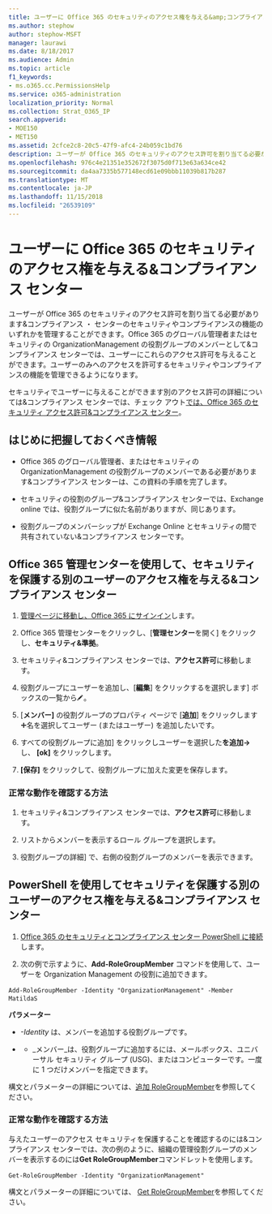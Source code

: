 ```yaml
---
title: ユーザーに Office 365 のセキュリティのアクセス権を与える&amp;コンプライアンス センター
ms.author: stephow
author: stephow-MSFT
manager: laurawi
ms.date: 8/18/2017
ms.audience: Admin
ms.topic: article
f1_keywords:
- ms.o365.cc.PermissionsHelp
ms.service: o365-administration
localization_priority: Normal
ms.collection: Strat_O365_IP
search.appverid:
- MOE150
- MET150
ms.assetid: 2cfce2c8-20c5-47f9-afc4-24b059c1bd76
description: ユーザーが Office 365 のセキュリティのアクセス許可を割り当てる必要があります&amp;コンプライアンス ・ センターのセキュリティやコンプライアンスの機能のいずれかを管理することができます。
ms.openlocfilehash: 976c4e21351e352672f3075d0f713e63a634ce42
ms.sourcegitcommit: da4aa7335b577148ecd61e09bbb11039b817b287
ms.translationtype: MT
ms.contentlocale: ja-JP
ms.lasthandoff: 11/15/2018
ms.locfileid: "26539109"
---
```

# <a name="give-users-access-to-the-office-365-security-amp-compliance-center"></a>ユーザーに Office 365 のセキュリティのアクセス権を与える&amp;コンプライアンス センター

ユーザーが Office 365 のセキュリティのアクセス許可を割り当てる必要があります&amp;コンプライアンス ・ センターのセキュリティやコンプライアンスの機能のいずれかを管理することができます。Office 365 のグローバル管理者またはセキュリティの OrganizationManagement の役割グループのメンバーとして&amp;コンプライアンス センターでは、ユーザーにこれらのアクセス許可を与えることができます。ユーザーのみへのアクセスを許可するセキュリティやコンプライアンスの機能を管理できるようになります。 
  
セキュリティでユーザーに与えることができます別のアクセス許可の詳細については&amp;コンプライアンス センターでは、チェック アウト[では、Office 365 のセキュリティ アクセス許可&amp;コンプライアンス センター](permissions-in-the-security-and-compliance-center.md)。
  
## <a name="what-do-you-need-to-know-before-you-begin"></a>はじめに把握しておくべき情報

- Office 365 のグローバル管理者、またはセキュリティの OrganizationManagement の役割グループのメンバーである必要があります&amp;コンプライアンス センターは、この資料の手順を完了します。
    
- セキュリティの役割のグループ&amp;コンプライアンス センターでは、Exchange online では、役割グループに似た名前がありますが、同じあります。 
    
- 役割グループのメンバーシップが Exchange Online とセキュリティの間で共有されていない&amp;コンプライアンス センターです。
    
## <a name="use-the-office-365-admin-center-to-give-another-user-access-to-the-security-amp-compliance-center"></a>Office 365 管理センターを使用して、セキュリティを保護する別のユーザーのアクセス権を与える&amp;コンプライアンス センター

1. [管理ページに移動し、Office 365 にサインイン](https://go.microsoft.com/fwlink/p/?LinkId=525275)します。
    
2. Office 365 管理センターをクリックし、[**管理センター**を開く] をクリックし、**セキュリティ&amp;準拠**。 
    
3. セキュリティ&amp;コンプライアンス センターでは、**アクセス許可**に移動します。
    
4. 役割グループにユーザーを追加し、[**編集**] をクリックするを選択します] ボックスの一覧から![の編集アイコン](media/O365_MDM_CreatePolicy_EditIcon.gif)。
    
5. [**メンバー]** の役割グループのプロパティ ページで [**追加**] をクリックします![アイコンの追加](media/ITPro-EAC-AddIcon.gif)名を選択してユーザー (またはユーザー) を追加したいです。 
    
6. すべての役割グループに追加] をクリックしユーザーを選択した**を追加-\>** し、 **[ok]** をクリックします。
    
7. **[保存]** をクリックして、役割グループに加えた変更を保存します。 
    
### <a name="how-do-you-know-this-worked"></a>正常な動作を確認する方法

1. セキュリティ&amp;コンプライアンス センターでは、**アクセス許可**に移動します。
    
2. リストからメンバーを表示するロール グループを選択します。
    
3. 役割グループの詳細] で、右側の役割グループのメンバーを表示できます。
    
## <a name="use-powershell-to-give-another-user-access-to-the-security-amp-compliance-center"></a>PowerShell を使用してセキュリティを保護する別のユーザーのアクセス権を与える&amp;コンプライアンス センター

1. [Office 365 のセキュリティとコンプライアンス センター PowerShell に接続](https://docs.microsoft.com/en-us/powershell/exchange/office-365-scc/connect-to-scc-powershell/connect-to-scc-powershell?view=exchange-ps)します。
    
2. 次の例で示すように、**Add-RoleGroupMember** コマンドを使用して、ユーザーを Organization Management の役割に追加できます。 
    
  ```
  Add-RoleGroupMember -Identity "OrganizationManagement" -Member MatildaS
  
  ```

 **パラメーター**
  
-  _-Identity_ は、メンバーを追加する役割グループです。 
    
- - _メンバー_は、役割グループに追加するには、メールボックス、ユニバーサル セキュリティ グループ (USG)、またはコンピューターです。一度に 1 つだけメンバーを指定できます。 
    
構文とパラメーターの詳細については、[追加 RoleGroupMember](https://go.microsoft.com/fwlink/p/?LinkId=510859)を参照してください。
  
### <a name="how-do-you-know-this-worked"></a>正常な動作を確認する方法

与えたユーザーのアクセス セキュリティを保護することを確認するのには&amp;コンプライアンス センターでは、次の例のように、組織の管理役割グループのメンバーを表示するのには**Get RoleGroupMember**コマンドレットを使用します。 
  
```
Get-RoleGroupMember -Identity "OrganizationManagement"

```

構文とパラメーターの詳細については、 [Get RoleGroupMember](https://go.microsoft.com/fwlink/p/?LinkId=510860)を参照してください。
  

